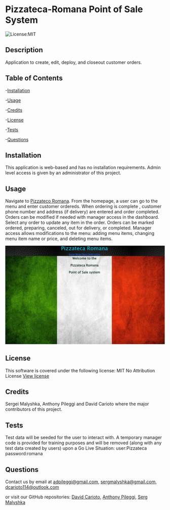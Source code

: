 # Pizzateca-Romana Point of Sale System

![License:MIT](https://img.shields.io/badge/License-MIT-blue)

## Description

Application to create, edit, deploy, and closeout customer orders.

## Table of Contents

-[Installation](#installation)

-[Usage](#usage)

-[Credits](#credits)

-[License](#license)

-[Tests](#tests)

-[Questions](#questions)

## Installation

This application is web-based and has no installation requirements. Admin level access is given by an administrator of this project.

## Usage

Navigate to [Pizzateco Romana](https://stormy-journey-pizzatecca-pos-e79208e5a885.herokuapp.com/). From the homepage, a user can go to the menu and enter customer ordereds. When ordering is complete , customer phone number and address (if delivery) are entered and order completed. Orders can be modified if needed with manager access in the dashboard. Select any order to update any item in the order. Orders can be marked ordered, preparing, canceled, out for delivery, or completed. Manager access allows modifications to the menu: adding menu items, changing menu item name or price, and deleting menu items.

![Home page](./public/images/home_page.jpg)

## License

This software is covered under the following license:
MIT No Attribution License
[View license](https://opensource.org/license/mit-0/)

## Credits

Sergei Malyshka, Anthony Pileggi and David Carioto where the major contributors of this project.

## Tests

Test data will be seeded for the user to interact with. A temporary manager code is provided for training purposes and will be removed (along with any test data created by users) upon a Go Live Situation: user:Pizzateca password:romana

## Questions

Contact us by email at adpileggi@gmail.com, sergmalyshka@gmail.com, dcarioto114@outlook.com

or visit our GitHub repositories: [David Carioto](https://github.com/Carioto), [Anthony Pileggi](https://github.com/Adpileggi), [Serg Malyshka](https://github.com/SergMalyshka)
